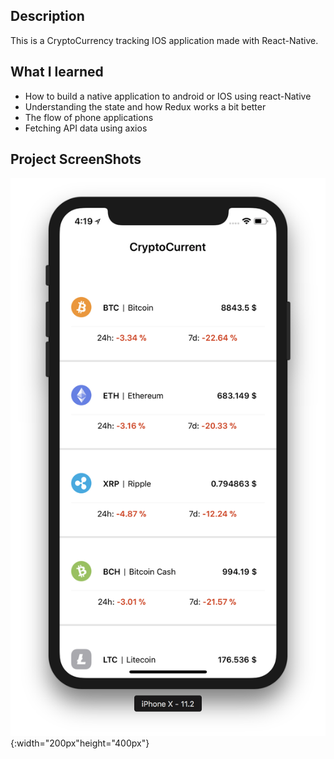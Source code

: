 ## Description

This is a CryptoCurrency tracking IOS application made with React-Native.

## What I learned

* How to build a native application to android or IOS using react-Native
* Understanding the state and how Redux works a bit better
* The flow of phone applications
* Fetching API data using axios

## Project ScreenShots

![](images/first-app-photo.png){:width="200px"height="400px"}
